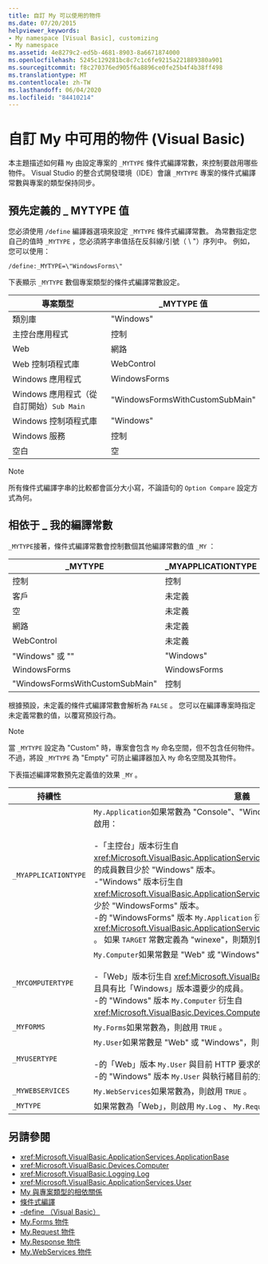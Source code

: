 ```yaml
---
title: 自訂 My 可以使用的物件
ms.date: 07/20/2015
helpviewer_keywords:
- My namespace [Visual Basic], customizing
- My namespace
ms.assetid: 4e8279c2-ed5b-4681-8903-8a6671874000
ms.openlocfilehash: 5245c129281bc8c7c1c6fe9215a221889380a901
ms.sourcegitcommit: f8c270376ed905f6a8896ce0fe25b4f4b38ff498
ms.translationtype: MT
ms.contentlocale: zh-TW
ms.lasthandoff: 06/04/2020
ms.locfileid: "84410214"
---
```

# <a name="customizing-which-objects-are-available-in-my-visual-basic"></a>自訂 My 中可用的物件 (Visual Basic)

本主題描述如何藉 `My` 由設定專案的 `_MYTYPE` 條件式編譯常數，來控制要啟用哪些物件。 Visual Studio 的整合式開發環境（IDE）會讓 `_MYTYPE` 專案的條件式編譯常數與專案的類型保持同步。  
  
## <a name="predefined-_mytype-values"></a>預先定義的 \_ MYTYPE 值  

您必須使用 `/define` 編譯器選項來設定 `_MYTYPE` 條件式編譯常數。 為常數指定您自己的值時 `_MYTYPE` ，您必須將字串值括在反斜線/引號（ \\ "）序列中。 例如，您可以使用：  
  
```console  
/define:_MYTYPE=\"WindowsForms\"  
```  
  
 下表顯示 `_MYTYPE` 數個專案類型的條件式編譯常數設定。  
  
|專案類型|\_MYTYPE 值|  
|------------------|--------------------|  
|類別庫|"Windows"|  
|主控台應用程式|控制|  
|Web|網路|  
|Web 控制項程式庫|WebControl|  
|Windows 應用程式|WindowsForms|  
|Windows 應用程式（從自訂開始）`Sub Main`|"WindowsFormsWithCustomSubMain"|  
|Windows 控制項程式庫|"Windows"|  
|Windows 服務|控制|  
|空白|空|  
  
> [!NOTE]
> 所有條件式編譯字串的比較都會區分大小寫，不論語句的 `Option Compare` 設定方式為何。  
  
## <a name="dependent-_my-compilation-constants"></a>相依于 \_ 我的編譯常數  

`_MYTYPE`接著，條件式編譯常數會控制數個其他編譯常數的值 `_MY` ：  
  
|\_MYTYPE|\_MYAPPLICATIONTYPE|\_MYCOMPUTERTYPE|\_MYFORMS|\_MYUSERTYPE|\_MYWEBSERVICES|  
|--------------|-------------------------|----------------------|---------------|------------------|---------------------|  
|控制|控制|"Windows"|未定義|"Windows"|TRUE|  
|客戶|未定義|未定義|未定義|未定義|未定義|  
|空|未定義|未定義|未定義|未定義|未定義|  
|網路|未定義|網路|FALSE|網路|FALSE|  
|WebControl|未定義|網路|FALSE|網路|TRUE|  
|"Windows" 或 ""|"Windows"|"Windows"|未定義|"Windows"|TRUE|  
|WindowsForms|WindowsForms|"Windows"|TRUE|"Windows"|TRUE|  
|"WindowsFormsWithCustomSubMain"|控制|"Windows"|TRUE|"Windows"|TRUE|  
  
 根據預設，未定義的條件式編譯常數會解析為 `FALSE` 。 您可以在編譯專案時指定未定義常數的值，以覆寫預設行為。  
  
> [!NOTE]
> 當 `_MYTYPE` 設定為 "Custom" 時，專案會包含 `My` 命名空間，但不包含任何物件。 不過，將設 `_MYTYPE` 為 "Empty" 可防止編譯器加入 `My` 命名空間及其物件。  
  
 下表描述編譯常數預先定義值的效果 `_MY` 。  
  
|持續性|意義|  
|--------------|-------------|  
|`_MYAPPLICATIONTYPE`|`My.Application`如果常數為 "Console"、"Windows" 或 "WindowsForms"，則會啟用：<br /><br /> -「主控台」版本衍生自 <xref:Microsoft.VisualBasic.ApplicationServices.ConsoleApplicationBase> 。 和的成員數目少於 "Windows" 版本。<br />-"Windows" 版本衍生自 <xref:Microsoft.VisualBasic.ApplicationServices.ApplicationBase> 。和的成員數目少於 "WindowsForms" 版本。<br />-的 "WindowsForms" 版本 `My.Application` 衍生自 <xref:Microsoft.VisualBasic.ApplicationServices.WindowsFormsApplicationBase> 。 如果 `TARGET` 常數定義為 "winexe"，則類別會包含 `Sub Main` 方法。|  
|`_MYCOMPUTERTYPE`|`My.Computer`如果常數是 "Web" 或 "Windows"，則會啟用：<br /><br /> -「Web」版本衍生自 <xref:Microsoft.VisualBasic.Devices.ServerComputer> ，而且具有比「Windows」版本還要少的成員。<br />-的 "Windows" 版本 `My.Computer` 衍生自 <xref:Microsoft.VisualBasic.Devices.Computer> 。|  
|`_MYFORMS`|`My.Forms`如果常數為，則啟用 `TRUE` 。|  
|`_MYUSERTYPE`|`My.User`如果常數是 "Web" 或 "Windows"，則會啟用：<br /><br /> -的「Web」版本 `My.User` 與目前 HTTP 要求的使用者識別相關聯。<br />-的 "Windows" 版本 `My.User` 與執行緒目前的主體相關聯。|  
|`_MYWEBSERVICES`|`My.WebServices`如果常數為，則啟用 `TRUE` 。|  
|`_MYTYPE`|如果常數為「Web」，則啟用 `My.Log` 、 `My.Request` 和 `My.Response` 。|  
  
## <a name="see-also"></a>另請參閱

- <xref:Microsoft.VisualBasic.ApplicationServices.ApplicationBase>
- <xref:Microsoft.VisualBasic.Devices.Computer>
- <xref:Microsoft.VisualBasic.Logging.Log>
- <xref:Microsoft.VisualBasic.ApplicationServices.User>
- [My 與專案類型的相依關係](../development-with-my/how-my-depends-on-project-type.md)
- [條件式編譯](../../programming-guide/program-structure/conditional-compilation.md)
- [-define （Visual Basic）](../../reference/command-line-compiler/define.md)
- [My.Forms 物件](../../language-reference/objects/my-forms-object.md)
- [My.Request 物件](../../language-reference/objects/my-request-object.md)
- [My.Response 物件](../../language-reference/objects/my-response-object.md)
- [My.WebServices 物件](../../language-reference/objects/my-webservices-object.md)
